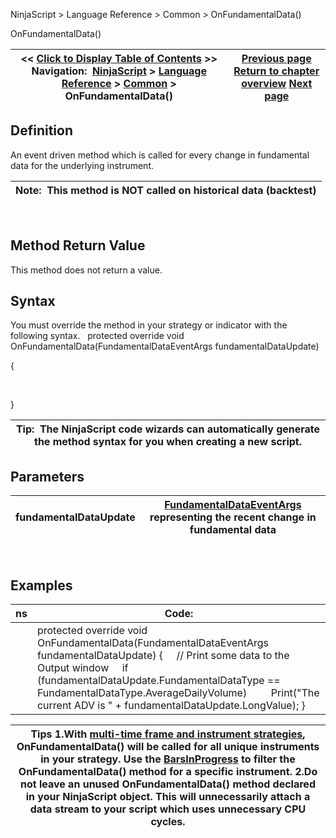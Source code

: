 ﻿
NinjaScript > Language Reference > Common > OnFundamentalData()

OnFundamentalData()

| << [Click to Display Table of Contents](onfundamentaldata.md) >> **Navigation:**     [NinjaScript](ninjascript-1.md) > [Language Reference](language_reference_wip-1.md) > [Common](common-1.md) > OnFundamentalData() | [Previous page](connectionstatuseventargs-1.md) [Return to chapter overview](common-1.md) [Next page](fundamentaldataeventargs-1.md) |
| --- | --- |
## Definition
An event driven method which is called for every change in fundamental data for the underlying instrument.
 

| Note:  This method is NOT called on historical data (backtest) |
| --- |
 
## 
## Method Return Value
This method does not return a value.
 
## Syntax
You must override the method in your strategy or indicator with the following syntax.
 
protected override void OnFundamentalData(FundamentalDataEventArgs fundamentalDataUpdate)   

{  

   

}
 

| Tip:  The NinjaScript code wizards can automatically generate the method syntax for you when creating a new script. |
| --- |
## 

## Parameters

| fundamentalDataUpdate | [FundamentalDataEventArgs](fundamentaldataeventargs-1.md) representing the recent change in fundamental data |
| --- | --- |
 
## 
## Examples

| ns | Code: |
| --- | --- |
|  | protected override void OnFundamentalData(FundamentalDataEventArgs fundamentalDataUpdate) {      // Print some data to the Output window      if (fundamentalDataUpdate.FundamentalDataType == FundamentalDataType.AverageDailyVolume)          Print("The current ADV is " + fundamentalDataUpdate.LongValue); } |

| Tips 1.With [multi-time frame and instrument strategies](multi-time_frame__instruments-1.md), OnFundamentalData() will be called for all unique instruments in your strategy. Use the [BarsInProgress](barsinprogress-1.md) to filter the OnFundamentalData() method for a specific instrument. 2.Do not leave an unused OnFundamentalData() method declared in your NinjaScript object. This will unnecessarily attach a data stream to your script which uses unnecessary CPU cycles. |
| --- |
